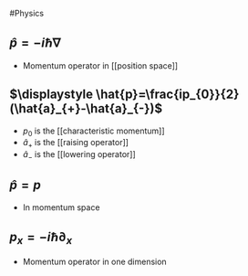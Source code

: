 #Physics 
## $\displaystyle \hat{p}=-i\hbar \nabla$
* Momentum operator in [[position space]]
## $\displaystyle \hat{p}=\frac{ip_{0}}{2}(\hat{a}_{+}-\hat{a}_{-})$
* $\displaystyle p_{0}$ is the [[characteristic momentum]]
* $\displaystyle \hat{a}_{+}$ is the [[raising operator]]
* $\displaystyle \hat{a}_{-}$ is the [[lowering operator]]
## $\displaystyle \hat{p}=p$
* In momentum space
## $\displaystyle p_{x}=-i\hbar \partial _x$
* Momentum operator in one dimension

